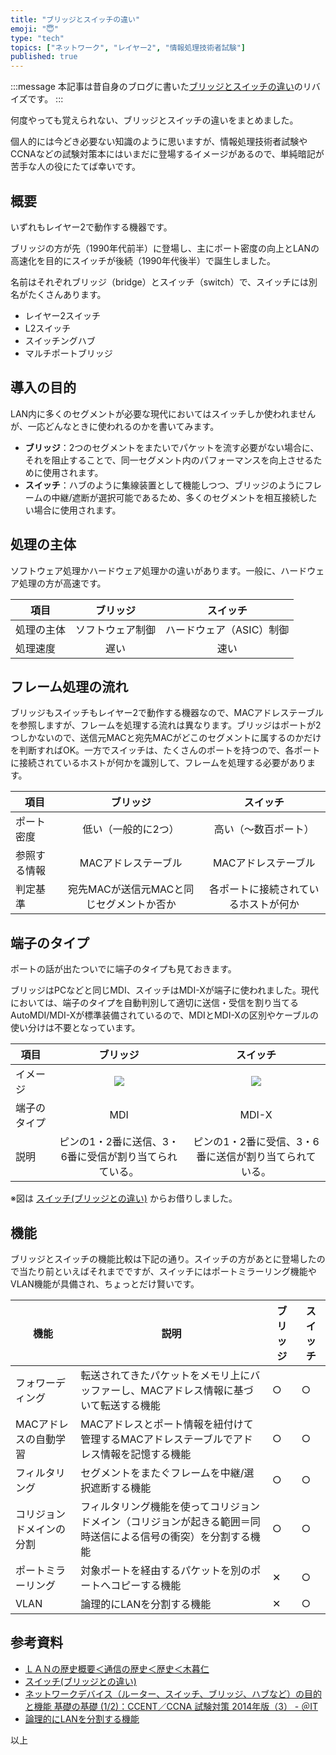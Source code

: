 ```yaml
---
title: "ブリッジとスイッチの違い"
emoji: "😇"
type: "tech"
topics: ["ネットワーク", "レイヤー2", "情報処理技術者試験"]
published: true
---
```


:::message
本記事は昔自身のブログに書いた[ブリッジとスイッチの違い](https://www.oresamalabo.net/entry/2020/05/17/105540)のリバイズです。
:::

何度やっても覚えられない、ブリッジとスイッチの違いをまとめました。

個人的には今どき必要ない知識のように思いますが、情報処理技術者試験やCCNAなどの試験対策本にはいまだに登場するイメージがあるので、単純暗記が苦手な人の役にたてば幸いです。

## 概要

いずれもレイヤー2で動作する機器です。

ブリッジの方が先（1990年代前半）に登場し、主にポート密度の向上とLANの高速化を目的にスイッチが後続（1990年代後半）で誕生しました。

名前はそれぞれブリッジ（bridge）とスイッチ（switch）で、スイッチには別名がたくさんあります。

  * レイヤー2スイッチ
  * L2スイッチ
  * スイッチングハブ
  * マルチポートブリッジ

## 導入の目的

LAN内に多くのセグメントが必要な現代においてはスイッチしか使われませんが、一応どんなときに使われるのかを書いてみます。

- **ブリッジ**：2つのセグメントをまたいでパケットを流す必要がない場合に、それを阻止することで、同一セグメント内のパフォーマンスを向上させるために使用されます。
- **スイッチ**：ハブのように集線装置として機能しつつ、ブリッジのようにフレームの中継/遮断が選択可能であるため、多くのセグメントを相互接続したい場合に使用されます。

## 処理の主体

ソフトウェア処理かハードウェア処理かの違いがあります。一般に、ハードウェア処理の方が高速です。

項目 | ブリッジ | スイッチ
-- | :--: | :--:
処理の主体 | ソフトウェア制御 | ハードウェア（ASIC）制御
処理速度 | 遅い | 速い

## フレーム処理の流れ

ブリッジもスイッチもレイヤー2で動作する機器なので、MACアドレステーブルを参照しますが、フレームを処理する流れは異なります。ブリッジはポートが2つしかないので、送信元MACと宛先MACがどこのセグメントに属するのかだけを判断すればOK。一方でスイッチは、たくさんのポートを持つので、各ポートに接続されているホストが何かを識別して、フレームを処理する必要があります。

項目 | ブリッジ | スイッチ
-- | :--: | :--:
ポート密度 | 低い（一般的に2つ） | 高い（～数百ポート）
参照する情報 | MACアドレステーブル | MACアドレステーブル
判定基準 | 宛先MACが送信元MACと同じセグメントか否か | 各ポートに接続されているホストが何か

## 端子のタイプ

ポートの話が出たついでに端子のタイプも見ておきます。

ブリッジはPCなどと同じMDI、スイッチはMDI-Xが端子に使われました。現代においては、端子のタイプを自動判別して適切に送信・受信を割り当てるAutoMDI/MDI-Xが標準装備されているので、MDIとMDI-Xの区別やケーブルの使い分けは不要となっています。

項目 | ブリッジ | スイッチ
-- | :--: | :--:
イメージ | ![](https://storage.googleapis.com/zenn-user-upload/6xmethas245d0h37cyqc99fmtqjz) | ![](https://storage.googleapis.com/zenn-user-upload/tj2zv5jrae5rhl9s9yd88r80tcgp)
端子のタイプ | MDI | MDI-X
説明 | ピンの1・2番に送信、3・6番に受信が割り当てられている。 | ピンの1・2番に受信、3・6番に送信が割り当てられている。

※図は [スイッチ\(ブリッジとの違い\)](https://www.n-study.com/network/switch5.htm) からお借りしました。

## 機能

ブリッジとスイッチの機能比較は下記の通り。スイッチの方があとに登場したので当たり前といえばそれまでですが、スイッチにはポートミラーリング機能やVLAN機能が具備され、ちょっとだけ賢いです。

機能 | 説明 | ブリッジ | スイッチ
-- | -- | -- | --
フォワーディング | 転送されてきたパケットをメモリ上にバッファーし、MACアドレス情報に基づいて転送する機能 | ○ | ○
MACアドレスの自動学習 | MACアドレスとポート情報を紐付けて管理するMACアドレステーブルでアドレス情報を記憶する機能 | ○ | ○
フィルタリング | セグメントをまたぐフレームを中継/選択遮断する機能 | ○ | ○
コリジョンドメインの分割 | フィルタリング機能を使ってコリジョンドメイン（コリジョンが起きる範囲＝同時送信による信号の衝突）を分割する機能 | ○ | ○
ポートミラーリング | 対象ポートを経由するパケットを別のポートへコピーする機能 | ✕ | ○
VLAN | 論理的にLANを分割する機能 | ✕ | ○

## 参考資料

* [ＬＡＮの歴史概要＜通信の歴史＜歴史＜木暮仁](http://www.kogures.com/hitoshi/history/lan/index.html)
* [スイッチ\(ブリッジとの違い\)](https://www.n-study.com/network/switch5.htm)
* [ネットワークデバイス（ルーター、スイッチ、ブリッジ、ハブなど）の目的と機能 基礎の基礎 \(1/2\)：CCENT／CCNA 試験対策 2014年版（3） \- ＠IT](https://www.atmarkit.co.jp/ait/articles/1411/27/news021.html)
* [論理的にLANを分割する機能](https://www.allied-telesis.co.jp/library/nw_guide/device/switch.html)

以上